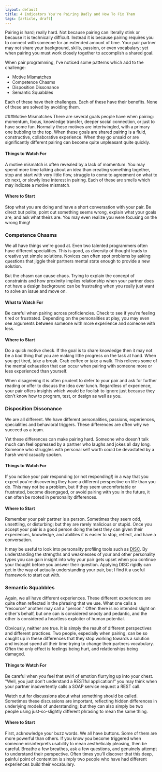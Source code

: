 ```yaml
---
layout: default
title: 4 Indicators You're Pairing Badly and How To Fix Them
tags: [article, draft]
---
```

Pairing is hard; really hard. Not because pairing can literally stink or because
it is technically difficult. Instead it is because pairing requires you to
connect with someone for an extended amount of time. Your pair partner may not share
your background, skills, passion, or even vocabulary; yet when pairing you must
work closely together to accomplish a shared goal.

When pair programming, I've noticed some patterns which add to the challenge:

* Motive Mismatches
* Competence Chasms
* Disposition Dissonance
* Semantic Squabbles

Each of these have their challenges. Each of these have their benefits. None of
these are solved by avoiding them.

###Motive Mismatches
There are several goals people have when pairing: momentum, focus, knowledge
transfer, deeper social connection, or just to have some fun. Normally these
motives are intertwingled, with a primary one bubbling to the top. When these
goals are shared pairing is a fluid, constructive, collaborative experience.
When they go unsaid or are significantly different pairing can become quite
unpleasant quite quickly.

#### Things to Watch For
A motive mismatch is often revealed by a lack of momentum. You may
spend more time talking about an idea than creating something
together, stop and start with very little flow, struggle to come to agreement
on what to do next, or slowly lose interest in pairing. Each of these are smells
which may indicate a motive mismatch.

#### Where to Start
Stop what you are doing and have a short conversation with your pair. Be direct
but polite, point out something seems wrong, explain what your goals are,
and ask what theirs are. You may even realize you were focusing on the
wrong thing!

### Competence Chasms
We all have things we're good at. Even two talented programmers often have
different specialities. This is good, as diversity of thought leads to creative
yet simple solutions. Novices can often spot problems by asking questions that
jiggle their partners mental state enough to provide a new solution.

But the chasm can cause chaos. Trying to explain the concept of constraints and
how proximity implies relationship when your partner does not have a design
background can be frustrating when you really just want to solve an issue and
move on.

#### What to Watch For
Be careful when pairing across proficiencies. Check to see if you're feeling
tired or frustrated. Depending on the personalities at play, you may even see
arguments between someone with more experience and someone with less.

#### Where to Start
Do a quick motive check. If the goal is to share knowledge then it may not be a
bad thing that you are making little progress on the task at hand. When you get
tired, take a break. Grab coffee or take a walk. This relieves some of the
mental exhaustion that can occur when pairing with someone more or less
experienced than yourself.

When disagreeing it is often prudent to defer to your pair and ask
for further reading or offer to discuss the idea over lunch. Regardless of
experience, your pair offers insights which would be foolish to
ignore just because they don't know how to program, test, or design as well as
you.

### Disposition Dissonance

We are all different. We have different personalities, passions, experiences,
specialities and behavioral triggers. These differences are often why we succeed
as a team.

Yet these differences can make pairing hard. Someone who doesn't talk much can
feel oppressed by a partner who laughs and jokes all day long. Someone who
struggles with personal self worth could be devastated by a harsh word casually
spoken.

#### Things to Watch For
If you notice your pair responding (or not responding!) in a way that you expect
you're discovering they have a different perspective on life than you do. This
may not be a problem, but if they seem uncomfortable or frustrated, become
disengaged, or avoid pairing with you in the future, it can often be rooted in
personality differences.

#### Where to Start
Remember your pair partner is a person. Sometimes they seem odd, unsettling, or
disturbing; but they are rarely malicious or stupid. Once you accept your pair
is a good person doing the best they can given their experiences, knowledge, and
abilities it is easier to stop, reflect, and have a conversation.

It may be useful to look into personality profiling tools such as
[DISC](http://en.wikipedia.org/wiki/DISC_assessment). By understanding the
strengths and weaknesses of your and other personality types you can gain
insight into why your pair gets upset when you continue your thought before you
answer their question. Applying DISC rigidly can get in the way of actually
understanding your pair, but I find it a useful framework to start out with.

### Semantic Squabbles
Again, we all have different experiences. These different experiences are quite
often reflected in the phrasing that we use. What one calls a \"resource\" another
may call a \"person.\" Often there is no intended slight on either\'s behalf,
but one can is considered snooty and pedantic, and the other is considered a
heartless exploiter of human potential.

Obviously, neither are true. It is simply the result of different perspectives
and different practices. Two people, especially when pairing, can be so caught
up in these differences that they stop working towards a solution and instead
spend all their time trying to change their partners vocabulary. Often the only
effect is feelings being hurt, and relationships being damaged.

#### Things to Watch For
Be careful when you feel that swirl of emotion flurrying up into your chest.
\"Well, you just don\'t understand a RESTful application!\" you may think when
your partner inadvertently calls a SOAP service request a REST call.

Watch out for discussions about what something should be called. Sometimes these
discussions are important, reflecting hidden differences in underlying models of
understanding; but they can also simply be two people using just-so-slightly
different phrasing to mean the same thing.

#### Where to Start
First, acknowledge your buzz words. We all have buttons. Some of them are more
powerful than others. If you know you become triggered when someone
misinterprets usability to mean aestheticaly pleasing, then be
careful. Breathe a few breathes, ask a few questions, and genuinely attempt to
understand their perspective. Often times you\'ll discover that this deep,
painful point of contention is simply two people who have had different
experiences build their vocabulary.

